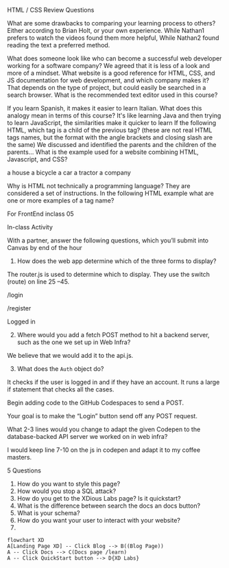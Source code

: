 HTML / CSS Review Questions

What are some drawbacks to comparing your learning process to others?
Either according to Brian Holt, or your own experience.
While Nathan1 prefers to watch the videos found them more helpful, While Nathan2 found reading the text a preferred method.

What does someone look like who can become a successful web developer working for a software company?
We agreed that it is less of a look and more of a mindset.
What website is a good reference for HTML, CSS, and JS documentation for web development, and which company makes it?
That depends on the type of project, but could easily be searched in a search browser.
What is the recommended text editor used in this course?

If you learn Spanish, it makes it easier to learn Italian. What does this analogy mean in terms of this course?
It's like learning Java and then trying to learn JavaScript, the similarities make it quicker to learn
If the following HTML, which tag is a child of the previous tag? (these are not real HTML tags names, but the format with the angle brackets and closing slash are the same)
We discussed and identified the parents and the children of the parents…
What is the example used for a website combining HTML, Javascript, and CSS?

a house
a bicycle
a car
a tractor
a company

Why is HTML not technically a programming language?
They are considered a set of instructions.
In the following HTML example what are one or more examples of a tag name?


For FrontEnd inclass 05


In-class Activity

With a partner, answer the following questions, which you’ll submit into Canvas by end of the hour

1) How does the web app determine which of the three forms to display?

The router.js is used to determine which to display. They use the switch (route) on line 25 –45.

/login

/register

Logged in



2) Where would you add a fetch POST method to hit a backend server, such as the one we set up in Web Infra?

We believe that we would add it to the api.js.



3) What does the `Auth` object do?

It checks if the user is logged in and if they have an account. It runs a large if statement that checks all the cases.



Begin adding code to the GitHub Codespaces to send a POST.

Your goal is to make the “Login” button send off any POST request.



What 2-3 lines would you change to adapt the given Codepen to the database-backed API server we worked on in web infra?

I would keep line 7-10 on the js in codepen and adapt it to my coffee masters.



5 Questions

1. How do you want to style this page?
2. How would you stop a SQL attack?
3. How do you get to the XDious Labs page? Is it quickstart?
4. What is the difference between search the docs an docs button?
5. What is your schema?
6. How do you want your user to interact with your website?
7.


```mermmaid
flowchart XD
A[Landing Page XD] -- Click Blog --> B((Blog Page))
A -- Click Docs --> C(Docs page /learn)
A -- Click QuickStart button --> D{XD Labs}